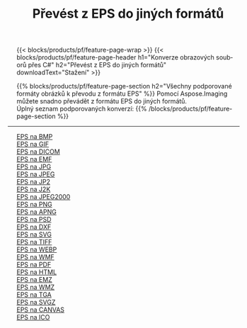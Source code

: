 ﻿---
title: Převést z EPS do jiných formátů 
weight: 3920
url: /cs/java/conversion/from/eps 
lang: cs
langdirlevel: 2
locales: zh-hans,ja,it,ru,de,es,fr,nl,id,lt,pl,pt,vi,tr,ko,zh-hant,ar,hi,th,sv,cs,uk,he
description: Pomocí Aspose.Imaging můžete snadno převést z formátu EPS do jiných formátů
---

{{< blocks/products/pf/feature-page-wrap >}}
{{< blocks/products/pf/feature-page-header h1="Konverze obrazových souborů přes C#" h2="Převést z EPS do jiných formátů" downloadText="Stažení" >}}


{{% blocks/products/pf/feature-page-section  h2="Všechny podporované formáty obrázků k převodu z formátu EPS" %}}
Pomocí Aspose.Imaging můžete snadno převádět z formátu EPS do jiných formátů.
<br/>
Úplný seznam podporovaných konverzí:
{{% /blocks/products/pf/feature-page-section %}}
<div class="container-fluid productfamilypage bg-gray">
    <div class="convertypes bg-gray agp-content section">
        <div class="container">
		<hr style="margin-left:-20px;"/>
		<div class="row other-converters">
		    <div class='col-md-2 other-converter remove-lp remove-rp'><a href="/imaging/cs/java/conversion/eps-to-bmp" >EPS na BMP</a></div><div class='col-md-2 other-converter remove-lp remove-rp'><a href="/imaging/cs/java/conversion/eps-to-gif" >EPS na GIF</a></div><div class='col-md-2 other-converter remove-lp remove-rp'><a href="/imaging/cs/java/conversion/eps-to-dicom" >EPS na DICOM</a></div><div class='col-md-2 other-converter remove-lp remove-rp'><a href="/imaging/cs/java/conversion/eps-to-emf" >EPS na EMF</a></div><div class='col-md-2 other-converter remove-lp remove-rp'><a href="/imaging/cs/java/conversion/eps-to-jpg" >EPS na JPG</a></div><div class='col-md-2 other-converter remove-lp remove-rp'><a href="/imaging/cs/java/conversion/eps-to-jpeg" >EPS na JPEG</a></div><div class='col-md-2 other-converter remove-lp remove-rp'><a href="/imaging/cs/java/conversion/eps-to-jp2" >EPS na JP2</a></div><div class='col-md-2 other-converter remove-lp remove-rp'><a href="/imaging/cs/java/conversion/eps-to-j2k" >EPS na J2K</a></div><div class='col-md-2 other-converter remove-lp remove-rp'><a href="/imaging/cs/java/conversion/eps-to-jpeg2000" >EPS na JPEG2000</a></div><div class='col-md-2 other-converter remove-lp remove-rp'><a href="/imaging/cs/java/conversion/eps-to-png" >EPS na PNG</a></div><div class='col-md-2 other-converter remove-lp remove-rp'><a href="/imaging/cs/java/conversion/eps-to-apng" >EPS na APNG</a></div><div class='col-md-2 other-converter remove-lp remove-rp'><a href="/imaging/cs/java/conversion/eps-to-psd" >EPS na PSD</a></div><div class='col-md-2 other-converter remove-lp remove-rp'><a href="/imaging/cs/java/conversion/eps-to-dxf" >EPS na DXF</a></div><div class='col-md-2 other-converter remove-lp remove-rp'><a href="/imaging/cs/java/conversion/eps-to-svg" >EPS na SVG</a></div><div class='col-md-2 other-converter remove-lp remove-rp'><a href="/imaging/cs/java/conversion/eps-to-tiff" >EPS na TIFF</a></div><div class='col-md-2 other-converter remove-lp remove-rp'><a href="/imaging/cs/java/conversion/eps-to-webp" >EPS na WEBP</a></div><div class='col-md-2 other-converter remove-lp remove-rp'><a href="/imaging/cs/java/conversion/eps-to-wmf" >EPS na WMF</a></div><div class='col-md-2 other-converter remove-lp remove-rp'><a href="/imaging/cs/java/conversion/eps-to-pdf" >EPS na PDF</a></div><div class='col-md-2 other-converter remove-lp remove-rp'><a href="/imaging/cs/java/conversion/eps-to-html" >EPS na HTML</a></div><div class='col-md-2 other-converter remove-lp remove-rp'><a href="/imaging/cs/java/conversion/eps-to-emz" >EPS na EMZ</a></div><div class='col-md-2 other-converter remove-lp remove-rp'><a href="/imaging/cs/java/conversion/eps-to-wmz" >EPS na WMZ</a></div><div class='col-md-2 other-converter remove-lp remove-rp'><a href="/imaging/cs/java/conversion/eps-to-tga" >EPS na TGA</a></div><div class='col-md-2 other-converter remove-lp remove-rp'><a href="/imaging/cs/java/conversion/eps-to-svgz" >EPS na SVGZ</a></div><div class='col-md-2 other-converter remove-lp remove-rp'><a href="/imaging/cs/java/conversion/eps-to-canvas" >EPS na CANVAS</a></div><div class='col-md-2 other-converter remove-lp remove-rp'><a href="/imaging/cs/java/conversion/eps-to-ico" >EPS na ICO</a></div>
                </div>
        </div>
    </div>
</div>
<br/>

